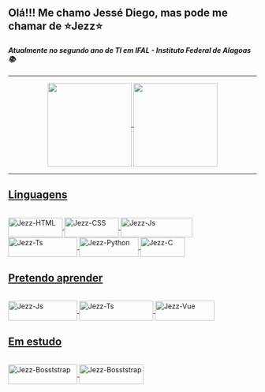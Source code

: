 ## Olá!!! Me chamo Jessé Diego, mas pode me chamar de ⭐Jezz⭐

#### *Atualmente no segundo ano de TI em IFAL - Instituto Federal de Alagoas📚*

<hr>

<div align="center">
  <a href="https://github.com/JezzDiego">
  <img align="center" height="170em" src="https://github-readme-stats.vercel.app/api?username=JezzDiego&show_icons=true&theme=dark&include_all_commits=true&count_private=true"/>
  <img align="center" height="170em" src="https://github-readme-stats.vercel.app/api/top-langs/?username=JezzDiego&layout=compact&langs_count=7&theme=dark&hide=css"/>
     
</div>
  
  <hr>
  
 ## Linguagens
<div style="display: inline_block"><br>
  
  <img align="center" alt="Jezz-HTML" height="40" width="110" src="https://img.shields.io/badge/HTML5-E34F26?style=for-the-badge&logo=html5&logoColor=white">
  <img align="center" alt="Jezz-CSS" height="40" width="110" src="https://img.shields.io/badge/CSS3-1572B6?style=for-the-badge&logo=css3&logoColor=white">
  <img align="center" alt="Jezz-Js" height="40" width="145" src="https://img.shields.io/badge/JavaScript-F7DF1E?style=for-the-badge&logo=javascript&logoColor=black">
  <img align="center" alt="Jezz-Ts" height="40" width="140" src="https://img.shields.io/badge/TypeScript-007ACC?style=for-the-badge&logo=typescript&logoColor=white">
  <img align="center" alt="Jezz-Python" height="40" width="120" src="https://img.shields.io/badge/Python-14354C?style=for-the-badge&logo=python&logoColor=white">
  <img align="center" alt="Jezz-C" height="40" width="90" src="https://img.shields.io/badge/C-00599C?style=for-the-badge&logo=c&logoColor=white">
  
</div>
  
  
 ## Pretendo aprender 
 <div style="display: inline_block"><br>
    <img align="center" alt="Jezz-Js" height="40" width="140" src="https://img.shields.io/badge/MySQL-00000F?style=for-the-badge&logo=mysql&logoColor=white">
    <img align="center" alt="Jezz-Ts" height="40" width="150" src="https://img.shields.io/badge/PostgreSQL-316192?style=for-the-badge&logo=postgresql&logoColor=white">
    <img align="center" alt="Jezz-Vue" height="40" width="120" src="https://img.shields.io/badge/Vue.js-35495E?style=for-the-badge&logo=vue.js&logoColor=4FC08D">
 </div>
  
  ## Em estudo
 <div style="display: inline_block"><br>
    <img align="center" alt="Jezz-Bosststrap" height="40" width="140" src="https://img.shields.io/badge/Bootstrap-563D7C?style=for-the-badge&logo=bootstrap&logoColor=white">
   <img align="center" alt="Jezz-Bosststrap" height="40" width="130" src="https://img.shields.io/badge/Java-ED8B00?style=for-the-badge&logo=java&logoColor=white">
 </div>

